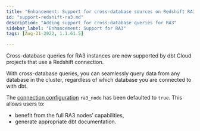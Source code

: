 ```yaml
---
title: "Enhancement: Support for cross-database sources on Redshift RA3 instances"
id: "support-redshift-ra3.md"
description: "Adding support for cross-database queries for RA3"
sidebar_label: "Enhancement: Support for RA3"
tags: [Aug-31-2022, 1.1.61.5]

---
```


Cross-database queries for RA3 instances are now supported by dbt Cloud projects that use a Redshift connection. 

With cross-database queries, you can seamlessly query data from any database in the cluster, regardless of which database you are connected to with dbt. 

The [connection configuration](https://docs.getdbt.com/reference/warehouse-profiles/redshift-profile) `ra3_node` has been defaulted to `true`. This allows users to:

- benefit from the full RA3 nodes’ capabilities, 
- generate appropriate dbt documentation.

